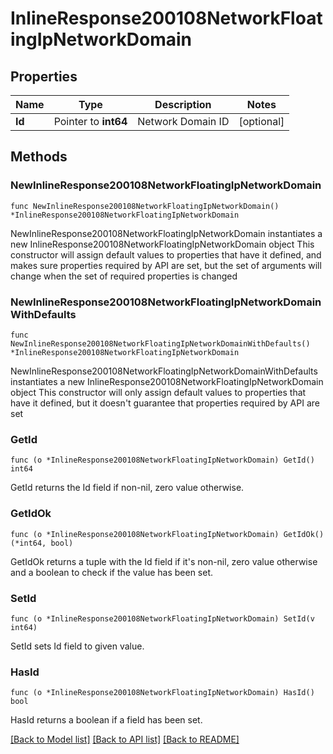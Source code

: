# InlineResponse200108NetworkFloatingIpNetworkDomain

## Properties

Name | Type | Description | Notes
------------ | ------------- | ------------- | -------------
**Id** | Pointer to **int64** | Network Domain ID | [optional] 

## Methods

### NewInlineResponse200108NetworkFloatingIpNetworkDomain

`func NewInlineResponse200108NetworkFloatingIpNetworkDomain() *InlineResponse200108NetworkFloatingIpNetworkDomain`

NewInlineResponse200108NetworkFloatingIpNetworkDomain instantiates a new InlineResponse200108NetworkFloatingIpNetworkDomain object
This constructor will assign default values to properties that have it defined,
and makes sure properties required by API are set, but the set of arguments
will change when the set of required properties is changed

### NewInlineResponse200108NetworkFloatingIpNetworkDomainWithDefaults

`func NewInlineResponse200108NetworkFloatingIpNetworkDomainWithDefaults() *InlineResponse200108NetworkFloatingIpNetworkDomain`

NewInlineResponse200108NetworkFloatingIpNetworkDomainWithDefaults instantiates a new InlineResponse200108NetworkFloatingIpNetworkDomain object
This constructor will only assign default values to properties that have it defined,
but it doesn't guarantee that properties required by API are set

### GetId

`func (o *InlineResponse200108NetworkFloatingIpNetworkDomain) GetId() int64`

GetId returns the Id field if non-nil, zero value otherwise.

### GetIdOk

`func (o *InlineResponse200108NetworkFloatingIpNetworkDomain) GetIdOk() (*int64, bool)`

GetIdOk returns a tuple with the Id field if it's non-nil, zero value otherwise
and a boolean to check if the value has been set.

### SetId

`func (o *InlineResponse200108NetworkFloatingIpNetworkDomain) SetId(v int64)`

SetId sets Id field to given value.

### HasId

`func (o *InlineResponse200108NetworkFloatingIpNetworkDomain) HasId() bool`

HasId returns a boolean if a field has been set.


[[Back to Model list]](../README.md#documentation-for-models) [[Back to API list]](../README.md#documentation-for-api-endpoints) [[Back to README]](../README.md)



